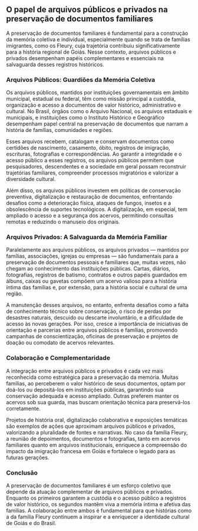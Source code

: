 ## O papel de arquivos públicos e privados na preservação de documentos familiares

A preservação de documentos familiares é fundamental para a construção da memória coletiva e individual, especialmente quando se trata de famílias imigrantes, como os Fleury, cuja trajetória contribuiu significativamente para a história regional de Goiás. Nesse contexto, arquivos públicos e privados desempenham papéis complementares e essenciais na salvaguarda desses registros históricos.

### Arquivos Públicos: Guardiões da Memória Coletiva

Os arquivos públicos, mantidos por instituições governamentais em âmbito municipal, estadual ou federal, têm como missão principal a custódia, organização e acesso a documentos de valor histórico, administrativo e cultural. No Brasil, órgãos como o Arquivo Nacional, os arquivos estaduais e municipais, e instituições como o Instituto Histórico e Geográfico desempenham papel central na preservação de documentos que narram a história de famílias, comunidades e regiões.

Esses arquivos recebem, catalogam e conservam documentos como certidões de nascimento, casamento, óbito, registros de imigração, escrituras, fotografias e correspondências. Ao garantir a integridade e o acesso público a esses registros, os arquivos públicos permitem que pesquisadores, descendentes e a sociedade em geral possam reconstruir trajetórias familiares, compreender processos migratórios e valorizar a diversidade cultural.

Além disso, os arquivos públicos investem em políticas de conservação preventiva, digitalização e restauração de documentos, enfrentando desafios como a deterioração física, ataques de fungos, insetos e a obsolescência de suportes tecnológicos. A digitalização, em especial, tem ampliado o acesso e a segurança dos acervos, permitindo consultas remotas e reduzindo o manuseio dos originais.

### Arquivos Privados: A Salvaguarda da Memória Familiar

Paralelamente aos arquivos públicos, os arquivos privados — mantidos por famílias, associações, igrejas ou empresas — são fundamentais para a preservação de documentos pessoais e familiares que, muitas vezes, não chegam ao conhecimento das instituições públicas. Cartas, diários, fotografias, registros de batismo, contratos e outros papéis guardados em álbuns, caixas ou gavetas compõem um acervo valioso para a história íntima das famílias e, por extensão, para a história social e cultural de uma região.

A manutenção desses arquivos, no entanto, enfrenta desafios como a falta de conhecimento técnico sobre conservação, o risco de perdas por desastres naturais, descuido ou descarte involuntário, e a dificuldade de acesso às novas gerações. Por isso, cresce a importância de iniciativas de orientação e parcerias entre arquivos públicos e famílias, promovendo campanhas de conscientização, oficinas de preservação e projetos de doação ou comodato de acervos relevantes.

### Colaboração e Complementaridade

A integração entre arquivos públicos e privados é cada vez mais reconhecida como estratégica para a preservação da memória. Muitas famílias, ao perceberem o valor histórico de seus documentos, optam por doá-los ou depositá-los em instituições públicas, garantindo sua conservação adequada e acesso ampliado. Outras preferem manter os acervos sob sua guarda, mas buscam orientação técnica para preservá-los corretamente.

Projetos de história oral, digitalização colaborativa e exposições temáticas são exemplos de ações que aproximam arquivos públicos e privados, valorizando a pluralidade de fontes e narrativas. No caso da família Fleury, a reunião de depoimentos, documentos e fotografias, tanto em acervos familiares quanto em arquivos institucionais, enriquece a compreensão do impacto da imigração francesa em Goiás e fortalece o legado para as futuras gerações.

### Conclusão

A preservação de documentos familiares é um esforço coletivo que depende da atuação complementar de arquivos públicos e privados. Enquanto os primeiros garantem a custódia e o acesso público a registros de valor histórico, os segundos mantêm viva a memória íntima e afetiva das famílias. A colaboração entre ambos é fundamental para que histórias como a da família Fleury continuem a inspirar e a enriquecer a identidade cultural de Goiás e do Brasil.